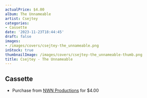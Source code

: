 ```yaml
---
actualPrice: $4.00
album: The Unnameable
artist: Csejtey
categories:
- Cassette
date: '2023-11-23T18:44:45'
draft: false
images:
- /images/covers/csejtey-the_unnameable.png
inStock: true
thumbnailImage: /images/covers/csejtey-the_unnameable-thumb.png
title: Csejtey - The Unnameable
---
```


## Cassette
* Purchase from [NWN Productions](http://shop.nwnprod.com/index.php?route=product/product&path=73&product_id=1314&sort=pd.name&order=ASC) for $4.00
